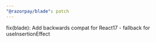 ```yaml
---
"@razorpay/blade": patch
---
```


fix(blade): Add backwards compat for React17 - fallback for useInsertionEffect
